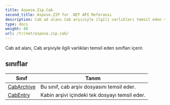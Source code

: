 ```yaml
---
title: Aspose.Zip.Cab
second_title: Aspose.ZIP for .NET API Referansı
description: Cab ad alanı Cab arşiviyle ilgili varlıkları temsil eden sınıfları içerir.
type: docs
weight: 40
url: /tr/net/aspose.zip.cab/
---
```

Cab ad alanı, Cab arşiviyle ilgili varlıkları temsil eden sınıfları içerir.

## sınıflar

| Sınıf | Tanım |
| --- | --- |
| [CabArchive](./cabarchive/) | Bu sınıf, cab arşiv dosyasını temsil eder. |
| [CabEntry](./cabentry/) | Kabin arşivi içindeki tek dosyayı temsil eder. |


